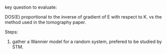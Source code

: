 key question to evaluate: 

DOS(E) proportional to the inverse of gradient of E with respect to K. vs the method used in the tomography paper.

Steps: 
1. gather a Wannier model for a random system, prefered to be studied by STM. 
